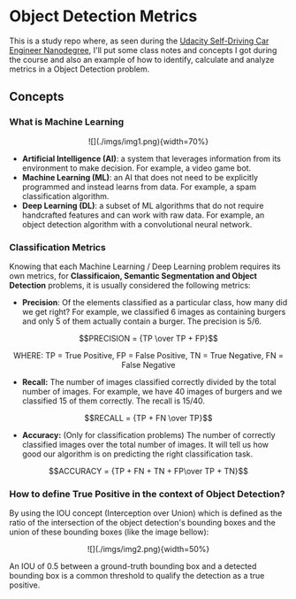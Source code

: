 # Object Detection Metrics

This is a study repo where, as seen during the [Udacity Self-Driving Car Engineer Nanodegree](https://www.udacity.com/course/self-driving-car-engineer-nanodegree--nd0013), I'll put some class notes and concepts I got during the course and also an example of how to identify, calculate and analyze metrics in a Object Detection problem.

## Concepts

### What is Machine Learning

<center>![](./imgs/img1.png){width=70%}</center>


* **Artificial Intelligence (AI)**: a system that leverages information from its environment to make decision. For example, a video game bot.
* **Machine Learning (ML)**: an AI that does not need to be explicitly programmed and instead learns from data. For example, a spam classification algorithm.
* **Deep Learning (DL)**: a subset of ML algorithms that do not require handcrafted features and can work with raw data. For example, an object detection algorithm with a convolutional neural network.

### Classification Metrics

Knowing that each Machine Learning / Deep Learning problem requires its own metrics, for **Classificaion, Semantic Segmentation and Object Detection** problems, it is usually considered the following metrics:

* **Precision**: Of the elements classified as a particular class, how many did we get right? For example, we classified 6 images as containing burgers and only 5 of them actually contain a burger. The precision is 5/6.


```math
PRECISION = {TP \over TP + FP}
```
<center>WHERE: TP = True Positive, FP = False Positive, TN = True Negative, FN = False Negative</center>

* **Recall:** The number of images classified correctly divided by the total number of images. For example, we have 40 images of burgers and we classified 15 of them correctly. The recall is 15/40.

```math
RECALL = {TP + FN \over TP}
```

* **Accuracy:** (Only for classification problems) The number of correctly classified images over the total number of images. It will tell us how good our algorithm is on predicting the right classification task.

 ```math
ACCURACY = {TP + FN + TN + FP\over TP + TN}
```

### How to define True Positive in the context of Object Detection?

By using the IOU concept (Interception over Union) which is defined as the ratio of the intersection of the object detection's bounding boxes and the union of these bounding boxes (like the image bellow):

<center>![](./imgs/img2.png){width=50%} </center>

An IOU of 0.5 between a ground-truth bounding box and a detected bounding box is a common threshold to qualify the detection as a true positive.  